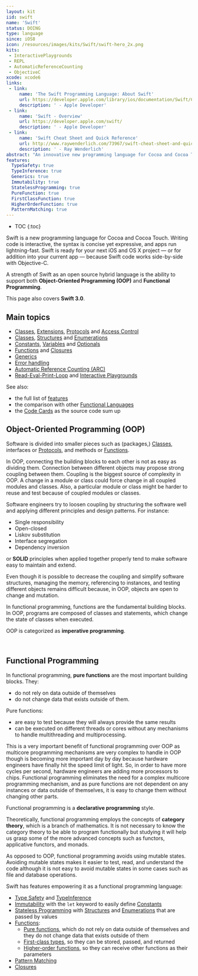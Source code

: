```yaml
---
layout: kit
iid: swift 
name: 'Swift'
status: DOING
type: language
since: iOS8
icon: /resources/images/kits/Swift/swift-hero_2x.png
kits:
 - InteractivePlaygrounds
 - REPL
 - AutomaticReferenceCounting
 - ObjectiveC
xcode: xcode6
links:
 - link:
     name: 'The Swift Programming Language: About Swift'
     url: https://developer.apple.com/library/ios/documentation/Swift/Conceptual/Swift_Programming_Language/
     description: ' - Apple Developer'
 - link:
     name: 'Swift - Overview'
     url: https://developer.apple.com/swift/
     description: ' - Apple Developer'
 - link:
     name: 'Swift Cheat Sheet and Quick Reference'
     url: http://www.raywenderlich.com/73967/swift-cheat-sheet-and-quick-reference
     description: ' - Ray Wenderlich'
abstract: "An innovative new programming language for Cocoa and Cocoa Touch."
features:
  TypeSafety: true
  TypeInference: true
  Generics: true
  Immutability: true
  StatelessProgramming: true
  PureFunction: true
  FirstClassFunction: true
  HigherOrderFunction: true
  PatternMatching: true
---
```


* TOC
{:toc}

Swift is a new programming language for Cocoa and Cocoa Touch. Writing code is interactive, the syntax is concise yet expressive, 
and apps run lightning-fast. Swift is ready for your next iOS and OS X project — or for addition into your current app — because Swift code works 
side-by-side with Objective-C.

A strength of Swift as an open source hybrid language is the ability to support both __Object-Oriented Programming (OOP)__ and __Functional Programming__.

This page also covers __Swift 3.0__.

## Main topics

* [Classes](/Class), [Extensions](/Extension), [Protocols](/Protocol) and [Access Control](/AccessControl)
* [Classes](/Class), [Structures](/Structure) and [Enumerations](/Enumeration)
* [Constants](/Constant), [Variables](/Variable) and [Optionals](/Optional)
* [Functions](/Function) and [Closures](/Closure)
* [Generics](/Generics)
* [Error handling](/Error)
* [Automatic Reference Counting (ARC)](/AutomaticReferenceCounting)
* [Read-Eval-Print-Loop](/REPL) and [Interactive Playgrounds](/InteractivePlaygrounds)


See also:

* the full list of [features](/features) 
* the comparison with other [Functional Languages](/languages)
* the [Code Cards](/CodeCards) as the source code sum up


## Object-Oriented Programming (OOP)

Software is divided into smaller pieces such as (packages,) [Classes](/Class), interfaces or [Protocols](/Protocol), and methods or [Functions](/Function).

In OOP, connecting the building blocks to each other is not as easy as dividing them. Connection between different objects may propose strong coupling 
between them. Coupling is the biggest source of complexity in OOP. A change in a module or class could force change in all coupled modules and classes. 
Also, a particular module or class might be harder to reuse and test because of coupled modules or classes.

Software engineers try to loosen coupling by structuring the software well and applying different principles and design patterns. For instance:

* Single responsibility
* Open-closed
* Liskov substitution
* Interface segregation 
* Dependency inversion 

or __SOLID__ principles when applied together properly tend to make software easy to maintain and extend.

Even though it is possible to decrease the coupling and simplify software structures, managing the memory, referencing to instances, and testing 
different objects remains difficult because, in OOP, objects are open to change and mutation.

In functional programming, functions are the fundamental building blocks. In OOP, programs are composed of classes and statements, which change the 
state of classes when executed.

OOP is categorized as __imperative programming__.


&nbsp;

## Functional Programming

In functional programming, __pure functions__ are the most important building blocks. They:
 
* do not rely on data outside of themselves 
* do not change data that exists outside of them. 

Pure functions:
 
* are easy to test because they will always provide the same results
* can be executed on different threads or cores without any mechanisms to handle multithreading and multiprocessing. 

This is a very important benefit of functional programming over OOP as multicore programming mechanisms are very complex to handle in OOP though is 
becoming more important day by day because hardware engineers have finally hit the speed limit of light. So, in order to have more cycles per second, 
hardware engineers are adding more processors to chips. Functional programming eliminates the need for a complex multicore programming mechanism, and 
as pure functions are not dependent on any instances or data outside of themselves, it is easy to change them without changing other parts.

Functional programming is a __declarative programming__ style.

Theoretically, functional programming employs the concepts of __category theory__, which is a branch of mathematics. It is not necessary to know the 
category theory to be able to program functionally but studying it will help us grasp some of the more advanced concepts such as functors, applicative 
functors, and monads.

As opposed to OOP, functional programming avoids using mutable states. Avoiding mutable states makes it easier to test, read, and understand the code 
although it is not easy to avoid mutable states in some cases such as file and database operations.

Swift has features empowering it as a functional programming language:

* [Type Safety](/functional/TypeSafety) and [TypeInference](/functional/TypeInference)
* [Immutability](/functional/Immutability) with the `let` keyword to easily define [Constants](/Constant)
* [Stateless Programming](/functional/StatelessProgramming) with [Structures](/Structure) and [Enumerations](Enumeration) that are passed by values
* [Functions](/Function):
  * [Pure functions](/functional/PureFunction), which do not rely on data outside of themselves and they do not change data that exists outside of them 
  * [First-class types](/functional/FirstClassFunction), so they can be stored, passed, and returned
  * [Higher-order functions](/functional/HigherOrderFunction), so they can receive other functions as their parameters
* [Pattern Matching](/functional/PatternMatching)
* [Closures](/Closure)
